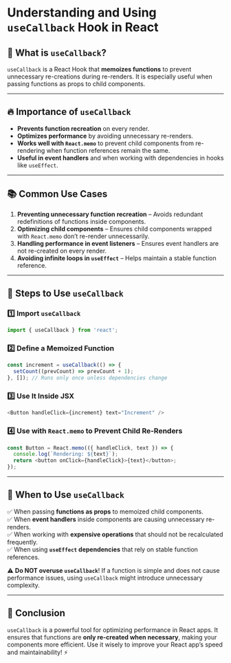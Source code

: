 # Understanding and Using `useCallback` Hook in React

## 📌 What is `useCallback`?
`useCallback` is a React Hook that **memoizes functions** to prevent unnecessary re-creations during re-renders. It is especially useful when passing functions as props to child components.

---

## 🔥 Importance of `useCallback`
- **Prevents function recreation** on every render.
- **Optimizes performance** by avoiding unnecessary re-renders.
- **Works well with `React.memo`** to prevent child components from re-rendering when function references remain the same.
- **Useful in event handlers** and when working with dependencies in hooks like `useEffect`.

---

## 📚 Common Use Cases
1. **Preventing unnecessary function recreation** – Avoids redundant redefinitions of functions inside components.
2. **Optimizing child components** – Ensures child components wrapped with `React.memo` don’t re-render unnecessarily.
3. **Handling performance in event listeners** – Ensures event handlers are not re-created on every render.
4. **Avoiding infinite loops in `useEffect`** – Helps maintain a stable function reference.

---

## 🔄 Steps to Use `useCallback`

### **1️⃣ Import `useCallback`**
```javascript
import { useCallback } from 'react';
```

### **2️⃣ Define a Memoized Function**
```javascript
const increment = useCallback(() => {
  setCount((prevCount) => prevCount + 1);
}, []); // Runs only once unless dependencies change
```

### **3️⃣ Use It Inside JSX**
```javascript
<Button handleClick={increment} text="Increment" />
```

### **4️⃣ Use with `React.memo` to Prevent Child Re-Renders**
```javascript
const Button = React.memo(({ handleClick, text }) => {
  console.log(`Rendering: ${text}`);
  return <button onClick={handleClick}>{text}</button>;
});
```

---

## 🎯 When to Use `useCallback`
✅ When passing **functions as props** to memoized child components.  
✅ When **event handlers** inside components are causing unnecessary re-renders.  
✅ When working with **expensive operations** that should not be recalculated frequently.  
✅ When using **`useEffect` dependencies** that rely on stable function references.

⚠️ **Do NOT overuse `useCallback`**! If a function is simple and does not cause performance issues, using `useCallback` might introduce unnecessary complexity.

---

## 🚀 Conclusion
`useCallback` is a powerful tool for optimizing performance in React apps. It ensures that functions are **only re-created when necessary**, making your components more efficient. Use it wisely to improve your React app’s speed and maintainability! ⚡